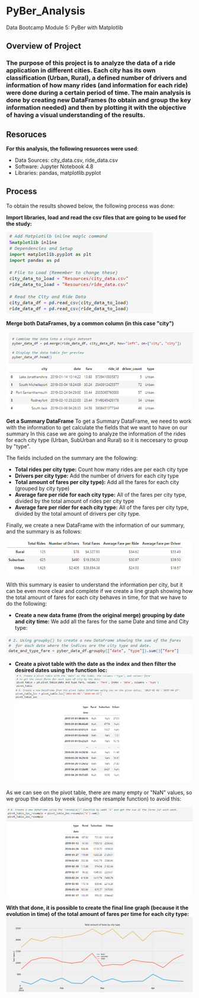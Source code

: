 # PyBer_Analysis

Data Bootcamp Module 5: PyBer with Matplotlib
## Overview of Project

### The purpose of this project is to analyze the data of a ride application in different cities. Each city has its own classification (Urban, Rural), a defined number of drivers and information of how many rides (and information for each ride) were done during a certain period of time. The main analysis is done by creating new DataFrames (to obtain and group the key information needed) and then by plotting it with the objective of having a visual understanding of the results.

## Resoruces
**For this analysis, the following resuorces were used**:
- Data Sources: city_data.csv, ride_data.csv
- Software: Jupyter Notebook 4.8
- Libraries: pandas, matplotlib.pyplot

## Process

To obtain the results showed below, the following process was done:

**Import libraries, load and read the csv files that are going to be used for the study:**

![This is an image](https://github.com/HansFeddersen/PyBer_Analysis/blob/main/Resources/More/libaries%2C%20load%20and%20read.png)

**Merge both DataFrames, by a common column (in this case "city")**

![This is an image](https://github.com/HansFeddersen/PyBer_Analysis/blob/main/Resources/More/Merge%20DF.png)

**Get a Summary DataFrame**
To get a Summary DataFrame, we need to work with the information to get calculate the fields that we want to have on our summary In this case we are going to analyze the information of the rides for each city type (Urban, SubUrban and Rural) so it is neccesary to group by "type".

The fields included on the summary are the following:
- **Total rides per city type:** Count how many rides are per each city type
- **Drivers per city type:** Add the number of drivers for each city type
- **Total amount of fares per city type):** Add all the fares for each city (grouped by city type)
- **Average fare per ride for each city type:** All of the fares per city type, divided by the total amount of rides per city type
- **Average fare per rider for each city type:** All of the fares per city type, divided by the total amount of drivers per city type.

Finally, we create a new DataFrame with the information of our summary, and the summary is as follows:

![This is an image](https://github.com/HansFeddersen/PyBer_Analysis/blob/main/Resources/More/Summary_DF.png)

With this summary is easier to understand the information per city, but it can be even more clear and complete if we create a line graph showing how the total amount of fares for each city behaves in time, for that we have to do the following:

- **Create a new data frame (from the original merge) grouping by date and city time:** We add all the fares for the same Date and time and City type:

![This is an image](https://github.com/HansFeddersen/PyBer_Analysis/blob/main/Resources/More/New_date_and_type_DF.png)

- **Create a pivot table with the date as the index and then filter the desired dates using the function loc:**
![This is an image](https://github.com/HansFeddersen/PyBer_Analysis/blob/main/Resources/More/Pivot_table.png)

As we can see on the pivot table, there are many empty or "NaN" values, so we group the dates by week (using the resample function) to avoid this:

![This is an image](https://github.com/HansFeddersen/PyBer_Analysis/blob/main/Resources/More/Resample_pivot.png)

**With that done, it is possible to create the final line graph (because it the evolution in time) of the total amount of fares per time for each city type:**
![This is an image](https://github.com/HansFeddersen/PyBer_Analysis/blob/main/analysis/PyBer_fare_summary.png)

